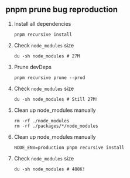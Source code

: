 ## pnpm prune bug reproduction

1. Install all dependencies
    ```
    pnpm recursive install
    ```

2. Check `node_modules` size
    ```
    du -sh node_modules # 27M
    ```

3. Prune devDeps
    ```
    pnpm recursive prune --prod
    ```

4. Check `node_modules` size
    ```
    du -sh node_modules # Still 27M!
    ```

5. Clean up node_modules manually
    ```
    rm -rf ./node_modules
    rm -rf ./packages/*/node_modules
    ```

6. Clean up node_modules manually
    ```
    NODE_ENV=production pnpm recursive install
    ```

7. Check `node_modules` size
    ```
    du -sh node_modules # 488K!
    ```
